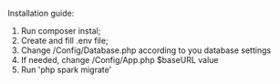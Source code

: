 Installation guide:
1. Run composer instal;
2. Create and fill .env file;
3. Change /Config/Database.php according to you database settings
4. If needed, change /Config/App.php $baseURL value
5. Run 'php spark migrate'